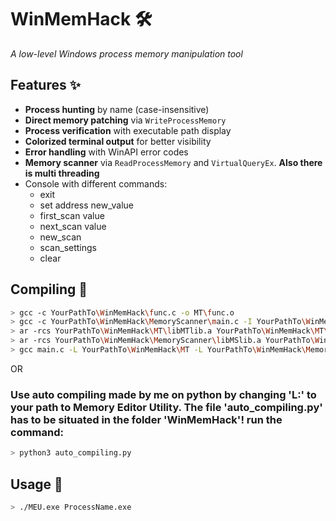 # WinMemHack 🛠️  
*A low-level Windows process memory manipulation tool*

## Features ✨
- **Process hunting** by name (case-insensitive)
- **Direct memory patching** via `WriteProcessMemory`
- **Process verification** with executable path display
- **Colorized terminal output** for better visibility
- **Error handling** with WinAPI error codes
- **Memory scanner** via `ReadProcessMemory` and `VirtualQueryEx`. **Also there is multi threading**
- Console with different commands:
  - exit
  - set address new_value
  - first_scan value
  - next_scan value
  - new_scan
  - scan_settings
  - clear

## Compiling 🔧
```bash
> gcc -c YourPathTo\WinMemHack\func.c -o MT\func.o
> gcc -c YourPathTo\WinMemHack\MemoryScanner\main.c -I YourPathTo\WinMemHack\MT -o YourPathTo\WinMemHack\MemoryScanner\main.o
> ar -rcs YourPathTo\WinMemHack\MT\libMTlib.a YourPathTo\WinMemHack\MT\func.o
> ar -rcs YourPathTo\WinMemHack\MemoryScanner\libMSlib.a YourPathTo\WinMemHack\MemoryScanner\main.o
> gcc main.c -L YourPathTo\WinMemHack\MT -L YourPathTo\WinMemHack\MemoryScanner -lMSlib -lMTlib -I YourPathTo\WinMemHack\MT -I YourPathTo\WinMemHack\MemoryScanner -o MEU.exe
```
OR
### Use auto compiling made by me on python by changing 'L:\' to your path to Memory Editor Utility. The file 'auto_compiling.py' has to be situated in the folder 'WinMemHack'! run the command:
```bash
> python3 auto_compiling.py
```
## Usage 🚀
```bash
> ./MEU.exe ProcessName.exe
```
